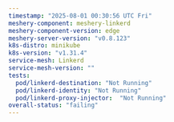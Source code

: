 ```yaml
---
timestamp: "2025-08-01 00:30:56 UTC Fri"
meshery-component: meshery-linkerd
meshery-component-version: edge
meshery-server-version: "v0.8.123"
k8s-distro: minikube
k8s-version: "v1.31.4"
service-mesh: Linkerd
service-mesh-version: ""
tests:
  pod/linkerd-destination: "Not Running"
  pod/linkerd-identity: "Not Running"
  pod/linkerd-proxy-injector:  "Not Running"
overall-status: "failing"
---
```


